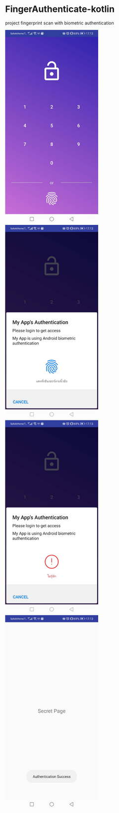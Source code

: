 # FingerAuthenticate-kotlin

project fingerprint scan with biometric authentication

<img src="https://github.com/sjitprogrammer/FingerAuthenticate-kotlin/blob/master/image_screen/59571.jpg" width="300">
<br>
<img src="https://github.com/sjitprogrammer/FingerAuthenticate-kotlin/blob/master/image_screen/59572.jpg" width="300">
<br>
<img src="https://github.com/sjitprogrammer/FingerAuthenticate-kotlin/blob/master/image_screen/59574.jpg" width="300">
<br>
<img src="https://github.com/sjitprogrammer/FingerAuthenticate-kotlin/blob/master/image_screen/59573.jpg" width="300">
